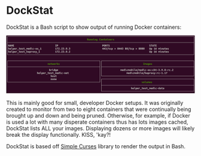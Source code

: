 # DockStat

DockStat is a Bash script to show output of running Docker containers:

![](./DockStat.png)

This is mainly good for small, developer Docker setups.  It was originally created to monitor from two to eight containers that were continually being brought up and down and being pruned.  Otherwise, for example, if Docker is used a lot with many disperate containers thus has lots images cached, DockStat lists ALL your images.  Displaying dozens or more images will likely break the display functionally.  KISS, 'kay?!

DockStat is based off [Simple Curses](https://github.com/metal3d/bashsimplecurses/) library to render the output in Bash.